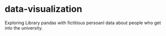 # data-visualization
Exploring Library pandas with fictitious  persoanl data about people who get into the university.

